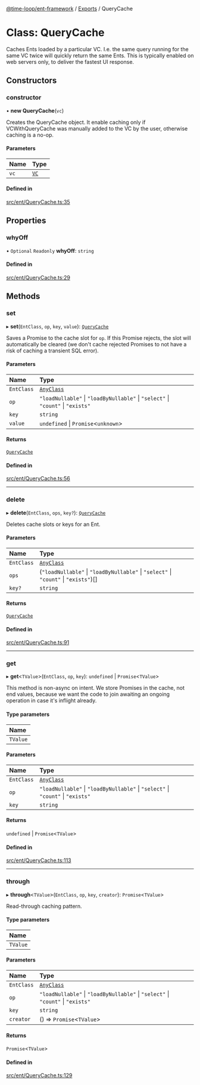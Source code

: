[@time-loop/ent-framework](../README.md) / [Exports](../modules.md) / QueryCache

# Class: QueryCache

Caches Ents loaded by a particular VC. I.e. the same query running for the
same VC twice will quickly return the same Ents. This is typically enabled on
web servers only, to deliver the fastest UI response.

## Constructors

### constructor

• **new QueryCache**(`vc`)

Creates the QueryCache object. It enable caching only if VCWithQueryCache
was manually added to the VC by the user, otherwise caching is a no-op.

#### Parameters

| Name | Type |
| :------ | :------ |
| `vc` | [`VC`](VC.md) |

#### Defined in

[src/ent/QueryCache.ts:35](https://github.com/clickup/ent-framework/blob/master/src/ent/QueryCache.ts#L35)

## Properties

### whyOff

• `Optional` `Readonly` **whyOff**: `string`

#### Defined in

[src/ent/QueryCache.ts:29](https://github.com/clickup/ent-framework/blob/master/src/ent/QueryCache.ts#L29)

## Methods

### set

▸ **set**(`EntClass`, `op`, `key`, `value`): [`QueryCache`](QueryCache.md)

Saves a Promise to the cache slot for `op`. If this Promise rejects, the
slot will automatically be cleared (we don't cache rejected Promises to not
have a risk of caching a transient SQL error).

#### Parameters

| Name | Type |
| :------ | :------ |
| `EntClass` | [`AnyClass`](../modules.md#anyclass) |
| `op` | ``"loadNullable"`` \| ``"loadByNullable"`` \| ``"select"`` \| ``"count"`` \| ``"exists"`` |
| `key` | `string` |
| `value` | `undefined` \| `Promise`<`unknown`\> |

#### Returns

[`QueryCache`](QueryCache.md)

#### Defined in

[src/ent/QueryCache.ts:56](https://github.com/clickup/ent-framework/blob/master/src/ent/QueryCache.ts#L56)

___

### delete

▸ **delete**(`EntClass`, `ops`, `key?`): [`QueryCache`](QueryCache.md)

Deletes cache slots or keys for an Ent.

#### Parameters

| Name | Type |
| :------ | :------ |
| `EntClass` | [`AnyClass`](../modules.md#anyclass) |
| `ops` | (``"loadNullable"`` \| ``"loadByNullable"`` \| ``"select"`` \| ``"count"`` \| ``"exists"``)[] |
| `key?` | `string` |

#### Returns

[`QueryCache`](QueryCache.md)

#### Defined in

[src/ent/QueryCache.ts:91](https://github.com/clickup/ent-framework/blob/master/src/ent/QueryCache.ts#L91)

___

### get

▸ **get**<`TValue`\>(`EntClass`, `op`, `key`): `undefined` \| `Promise`<`TValue`\>

This method is non-async on intent. We store Promises in the cache, not end
values, because we want the code to join awaiting an ongoing operation in
case it's inflight already.

#### Type parameters

| Name |
| :------ |
| `TValue` |

#### Parameters

| Name | Type |
| :------ | :------ |
| `EntClass` | [`AnyClass`](../modules.md#anyclass) |
| `op` | ``"loadNullable"`` \| ``"loadByNullable"`` \| ``"select"`` \| ``"count"`` \| ``"exists"`` |
| `key` | `string` |

#### Returns

`undefined` \| `Promise`<`TValue`\>

#### Defined in

[src/ent/QueryCache.ts:113](https://github.com/clickup/ent-framework/blob/master/src/ent/QueryCache.ts#L113)

___

### through

▸ **through**<`TValue`\>(`EntClass`, `op`, `key`, `creator`): `Promise`<`TValue`\>

Read-through caching pattern.

#### Type parameters

| Name |
| :------ |
| `TValue` |

#### Parameters

| Name | Type |
| :------ | :------ |
| `EntClass` | [`AnyClass`](../modules.md#anyclass) |
| `op` | ``"loadNullable"`` \| ``"loadByNullable"`` \| ``"select"`` \| ``"count"`` \| ``"exists"`` |
| `key` | `string` |
| `creator` | () => `Promise`<`TValue`\> |

#### Returns

`Promise`<`TValue`\>

#### Defined in

[src/ent/QueryCache.ts:129](https://github.com/clickup/ent-framework/blob/master/src/ent/QueryCache.ts#L129)
